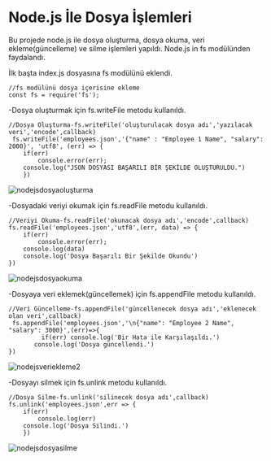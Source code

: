 # Node.js İle Dosya İşlemleri
Bu projede node.js ile dosya oluşturma, dosya okuma, veri ekleme(güncelleme) ve silme işlemleri yapıldı. Node.js in fs modülünden faydalandı.

İlk başta index.js dosyasına fs modülünü eklendi.

```
//fs modülünü dosya içerisine ekleme
const fs = require('fs');
```
-Dosya oluşturmak için fs.writeFile metodu kullanıldı.

```
//Dosya Oluşturma-fs.writeFile('oluşturulacak dosya adı','yazılacak veri','encode',callback)
 fs.writeFile('employees.json','{"name" : "Employee 1 Name", "salary": 2000}', 'utf8', (err) => {
    if(err)
        console.error(err);
    console.log("JSON DOSYASI BAŞARILI BİR ŞEKİLDE OLUŞTURULDU.")
    }) 

```

![nodejsdosyaoluşturma](https://user-images.githubusercontent.com/86554799/155834337-0c899e4f-86f0-405b-8ba4-f3c586a8d91a.jpg)

-Dosyadaki veriyi okumak için fs.readFile metodu kullanıldı.

```
//Veriyi Okuma-fs.readFile('okunacak dosya adı','encode',callback)
fs.readFile('employees.json','utf8',(err, data) => {
    if(err)
        console.error(err);
    console.log(data)
    console.log('Dosya Başarılı Bir Şekilde Okundu')
}) 
```

![nodejsdosyaokuma](https://user-images.githubusercontent.com/86554799/155834394-a69deadd-29df-4cda-93d7-e4ab4a7a7b9b.jpg)

-Dosyaya veri eklemek(güncellemek) için fs.appendFile metodu kullanıldı.

```
//Veri Güncelleme-fs.appendFile('güncellenecek dosya adı','eklenecek olan veri',callback)
 fs.appendFile('employees.json','\n{"name": "Employee 2 Name", "salary": 3000}',(err)=>{
         if(err) console.log('Bir Hata ile Karşılaşıldı.')
       console.log('Dosya güncellendi.')
}) 

```

![nodejsveriekleme2](https://user-images.githubusercontent.com/86554799/155834552-cf3c2a2d-6425-441d-95e3-85ed9c86ed9e.jpg)

-Dosyayı silmek için fs.unlink metodu kullanıldı.

```
//Dosya Silme-fs.unlink('silinecek dosya adı',callback)
fs.unlink('employees.json',err => {
    if(err)
        console.log(err)
    console.log('Dosya Silindi.') 
    })
```

![nodejsdosyasilme](https://user-images.githubusercontent.com/86554799/155834648-baa876eb-858b-4b33-abab-950d7676bdfb.jpg)
